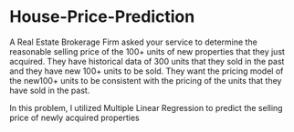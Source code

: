 # House-Price-Prediction

A Real Estate Brokerage Firm asked your service to determine the 
reasonable selling price of the 100+ units of new properties that they just 
acquired. They have historical data of 300 units that they sold in the past 
and they have new 100+ units to be sold. They want the pricing model of 
the new100+ units to be consistent with the pricing of the units that they 
have sold in the past.

In this problem, I utilized Multiple Linear Regression to predict the selling price of newly acquired properties
